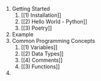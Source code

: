 1) Getting Started
	1) [[1) Installation]]
	2) [[2) Hello World - Python]]
	3) [[3) Poetry]]
2) Example
3) Common Programming Concepts
	1) [[1) Variables]]
	2) [[2) Data Types]]
	3) [[4) Comments]]
	4) [[3) Functions]]
4) 